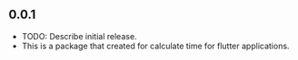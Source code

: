 ## 0.0.1

* TODO: Describe initial release.
* This is a package that created for calculate time for flutter applications.

